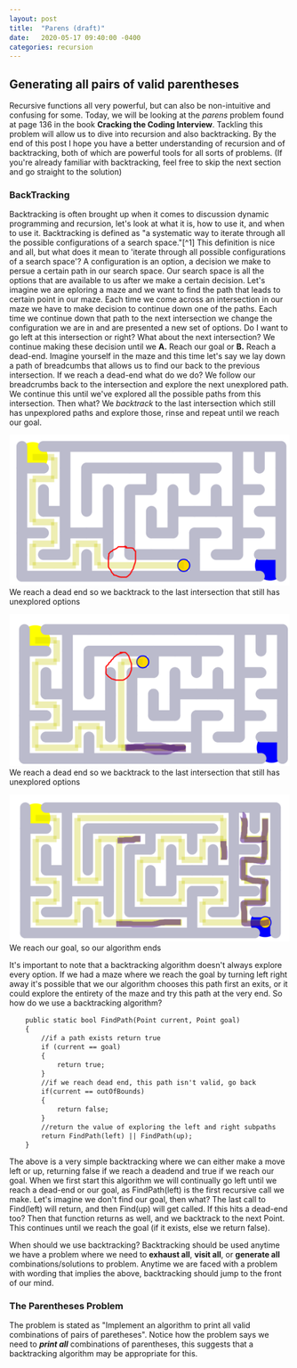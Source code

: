 ```yaml
---
layout: post
title:  "Parens (draft)"
date:   2020-05-17 09:40:00 -0400
categories: recursion
---
```

## Generating all pairs of valid parentheses
Recursive functions all very powerful, but can also be non-intuitive and confusing for some. Today, we will be looking at the _parens_ problem found at page 136 in the book **Cracking the Coding Interview**. Tackling this problem will allow us to dive into recursion and also backtracking. By the end of this post I hope you have a better understanding of recursion and of backtracking, both of which are powerful tools for all sorts of problems. (If you're already familiar with backtracking, feel free to skip the next section and go straight to the solution)

### BackTracking
Backtracking is often brought up when it comes to discussion dynamic programming and recursion, let's look at what it is, how to use it, and when to use it.  Backtracking is defined as "a systematic way to iterate through all the possible configurations of a search space."[^1] This definition is nice and all, but what does it mean to 'iterate through all possible configurations of a search space'? A configuration is an option, a decision we make to persue a certain path in our search space. Our search space is all the options that are available to us after we make a certain decision. Let's imagine we are eploring a maze and we want to find the path that leads to certain point in our maze. Each time we come across an intersection in our maze we have to make decision to continue down one of the paths. Each time we continue down that path to the next intersection we change the configuration we are in and are presented a new set of options. Do I want to go left at this intersection or right? What about the next intersection? We continue making these decision until we **A.** Reach our goal or **B.** Reach a dead-end. Imagine yourself in the maze and this time let's say we lay down a path of breadcumbs that allows us to find our back to the previous intersection. If we reach a dead-end what do we do? We follow our breadcrumbs back to the intersection and explore the next unexplored path. We continue this until we've explored all the possible paths from this intersection. Then what? We _backtrack_ to the last intersection which still has unpexplored paths and explore those, rinse and repeat until we reach our goal.

![Maze 1](https://github.com/adamlawson99/IntelligentProgrammer/raw/master/assets/Images/Parens/maze1.png)
We reach a dead end so we backtrack to the last intersection that still has unexplored options

![Maze 2](https://github.com/adamlawson99/IntelligentProgrammer/raw/master/assets/Images/Parens/maze2.png)
We reach a dead end so we backtrack to the last intersection that still has unexplored options

![Maze 3](https://github.com/adamlawson99/IntelligentProgrammer/raw/master/assets/Images/Parens/maze3.png)
We reach our goal, so our algorithm ends

It's important to note that a backtracking algorithm doesn't always explore every option. If we had a maze where we reach the goal by turning left right away it's possible that we our algorithm chooses this path first an exits, or it could explore the entirety of the maze and try this path at the very end. So how do we use a backtracking algorithm? 

        public static bool FindPath(Point current, Point goal)
        {
            //if a path exists return true
            if (current == goal)
            {
                return true;
            }
            //if we reach dead end, this path isn't valid, go back
            if(current == outOfBounds)
            {
                return false;
            }
            //return the value of exploring the left and right subpaths
            return FindPath(left) || FindPath(up);
        }

The above is a very simple backtracking where we can either make a move left or up, returning false if we reach a deadend and true if we reach our goal. When we first start this algorithm we will continually go left until we reach a dead-end or our goal, as FindPath(left) is the first recursive call we make. Let's imagine we don't find our goal, then what? The last call to Find(left) will return, and then Find(up) will get called. If this hits a dead-end too? Then that function returns as well, and we backtrack to the next Point. This continues until we reach the goal (if it exists, else we return false).

When should we use backtracking? Backtracking should be used anytime we have a problem where we need to **exhaust all**, **visit all**, or **generate all** combinations/solutions to problem. Anytime we are faced with a problem with wording that implies the above, backtracking should jump to the front of our mind.

### The Parentheses Problem
The problem is stated as "Implement an algorithm to print all valid combinations of pairs of paretheses". Notice how the problem says we need to **_print all_** combinations of parentheses, this suggests that a backtracking algorithm may be appropriate for this.